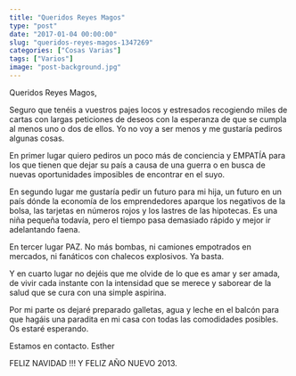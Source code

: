 ```yaml
---
title: "Queridos Reyes Magos"
type: "post"
date: "2017-01-04 00:00:00"
slug: "queridos-reyes-magos-1347269"
categories: ["Cosas Varias"]
tags: ["Varios"]
image: "post-background.jpg"
---
```


   
  
Queridos Reyes Magos,  
  
Seguro que tenéis a vuestros pajes locos y estresados recogiendo miles de cartas con largas peticiones de deseos con la esperanza de que se cumpla al menos uno o dos de ellos. Yo no voy a ser menos y me gustaría pediros algunas cosas.  
  
En primer lugar quiero pediros un poco más de conciencia y EMPATÍA para los que tienen que dejar su país a causa de una guerra o en busca de nuevas oportunidades imposibles de encontrar en el suyo.  
  
En segundo lugar me gustaría pedir un futuro para mi hija, un futuro en un país dónde la economía de los emprendedores aparque los negativos de la bolsa, las tarjetas en números rojos y los lastres de las hipotecas. Es una niña pequeña todavía, pero el tiempo pasa demasiado rápido y mejor ir adelantando faena.  
  
En tercer lugar PAZ. No más bombas, ni camiones empotrados en mercados, ni fanáticos con chalecos explosivos. Ya basta.  
  
Y en cuarto lugar no dejéis que me olvide de lo que es amar y ser amada, de vivir cada instante con la intensidad que se merece y saborear de la salud que se cura con una simple aspirina.  
  
Por mi parte os dejaré preparado galletas, agua y leche en el balcón para que hagáis una paradita en mi casa con todas las comodidades posibles. Os estaré esperando.  
  
Estamos en contacto. Esther  
  
FELIZ NAVIDAD !!! Y FELIZ AÑO NUEVO 2013.